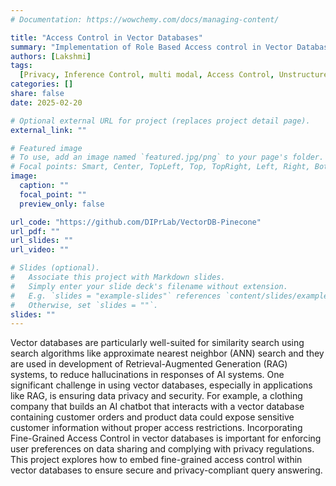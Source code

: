 ```yaml
---
# Documentation: https://wowchemy.com/docs/managing-content/

title: "Access Control in Vector Databases"
summary: "Implementation of Role Based Access control in Vector Databases"
authors: [Lakshmi]
tags:
  [Privacy, Inference Control, multi modal, Access Control, Unstructured Data]
categories: []
share: false
date: 2025-02-20

# Optional external URL for project (replaces project detail page).
external_link: ""

# Featured image
# To use, add an image named `featured.jpg/png` to your page's folder.
# Focal points: Smart, Center, TopLeft, Top, TopRight, Left, Right, BottomLeft, Bottom, BottomRight.
image:
  caption: ""
  focal_point: ""
  preview_only: false

url_code: "https://github.com/DIPrLab/VectorDB-Pinecone"
url_pdf: ""
url_slides: ""
url_video: ""

# Slides (optional).
#   Associate this project with Markdown slides.
#   Simply enter your slide deck's filename without extension.
#   E.g. `slides = "example-slides"` references `content/slides/example-slides.md`.
#   Otherwise, set `slides = ""`.
slides: ""
---
```


Vector databases are particularly well-suited for similarity search using search algorithms like approximate nearest neighbor (ANN) search and they are used in development of Retrieval-Augmented Generation (RAG) systems, to reduce hallucinations in responses of AI systems. One significant challenge in using vector databases, especially in applications like RAG, is ensuring data privacy and security. For example, a clothing company that builds an AI chatbot that interacts with a vector database containing customer orders and product data could expose sensitive customer information without proper access restrictions. Incorporating Fine-Grained Access Control in vector databases is important for enforcing user preferences on data sharing and complying with privacy regulations. This project explores how to embed fine-grained access control within vector databases to ensure secure and privacy-compliant query answering.
